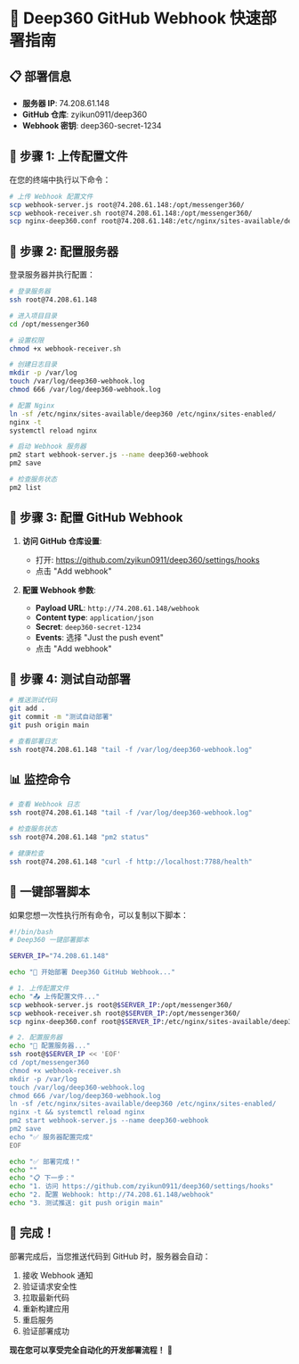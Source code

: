 # 🚀 Deep360 GitHub Webhook 快速部署指南

## 📋 部署信息
- **服务器 IP**: 74.208.61.148
- **GitHub 仓库**: zyikun0911/deep360
- **Webhook 密钥**: deep360-secret-1234

## 🔧 步骤 1: 上传配置文件

在您的终端中执行以下命令：

```bash
# 上传 Webhook 配置文件
scp webhook-server.js root@74.208.61.148:/opt/messenger360/
scp webhook-receiver.sh root@74.208.61.148:/opt/messenger360/
scp nginx-deep360.conf root@74.208.61.148:/etc/nginx/sites-available/deep360
```

## 🔧 步骤 2: 配置服务器

登录服务器并执行配置：

```bash
# 登录服务器
ssh root@74.208.61.148

# 进入项目目录
cd /opt/messenger360

# 设置权限
chmod +x webhook-receiver.sh

# 创建日志目录
mkdir -p /var/log
touch /var/log/deep360-webhook.log
chmod 666 /var/log/deep360-webhook.log

# 配置 Nginx
ln -sf /etc/nginx/sites-available/deep360 /etc/nginx/sites-enabled/
nginx -t
systemctl reload nginx

# 启动 Webhook 服务器
pm2 start webhook-server.js --name deep360-webhook
pm2 save

# 检查服务状态
pm2 list
```

## 🔧 步骤 3: 配置 GitHub Webhook

1. **访问 GitHub 仓库设置**:
   - 打开: https://github.com/zyikun0911/deep360/settings/hooks
   - 点击 "Add webhook"

2. **配置 Webhook 参数**:
   - **Payload URL**: `http://74.208.61.148/webhook`
   - **Content type**: `application/json`
   - **Secret**: `deep360-secret-1234`
   - **Events**: 选择 "Just the push event"
   - 点击 "Add webhook"

## 🔧 步骤 4: 测试自动部署

```bash
# 推送测试代码
git add .
git commit -m "测试自动部署"
git push origin main

# 查看部署日志
ssh root@74.208.61.148 "tail -f /var/log/deep360-webhook.log"
```

## 📊 监控命令

```bash
# 查看 Webhook 日志
ssh root@74.208.61.148 "tail -f /var/log/deep360-webhook.log"

# 检查服务状态
ssh root@74.208.61.148 "pm2 status"

# 健康检查
ssh root@74.208.61.148 "curl -f http://localhost:7788/health"
```

## 🎯 一键部署脚本

如果您想一次性执行所有命令，可以复制以下脚本：

```bash
#!/bin/bash
# Deep360 一键部署脚本

SERVER_IP="74.208.61.148"

echo "🚀 开始部署 Deep360 GitHub Webhook..."

# 1. 上传配置文件
echo "📤 上传配置文件..."
scp webhook-server.js root@$SERVER_IP:/opt/messenger360/
scp webhook-receiver.sh root@$SERVER_IP:/opt/messenger360/
scp nginx-deep360.conf root@$SERVER_IP:/etc/nginx/sites-available/deep360

# 2. 配置服务器
echo "🔧 配置服务器..."
ssh root@$SERVER_IP << 'EOF'
cd /opt/messenger360
chmod +x webhook-receiver.sh
mkdir -p /var/log
touch /var/log/deep360-webhook.log
chmod 666 /var/log/deep360-webhook.log
ln -sf /etc/nginx/sites-available/deep360 /etc/nginx/sites-enabled/
nginx -t && systemctl reload nginx
pm2 start webhook-server.js --name deep360-webhook
pm2 save
echo "✅ 服务器配置完成"
EOF

echo "✅ 部署完成！"
echo ""
echo "📋 下一步："
echo "1. 访问 https://github.com/zyikun0911/deep360/settings/hooks"
echo "2. 配置 Webhook: http://74.208.61.148/webhook"
echo "3. 测试推送: git push origin main"
```

## 🎉 完成！

部署完成后，当您推送代码到 GitHub 时，服务器会自动：
1. 接收 Webhook 通知
2. 验证请求安全性
3. 拉取最新代码
4. 重新构建应用
5. 重启服务
6. 验证部署成功

**现在您可以享受完全自动化的开发部署流程！** 🚀

